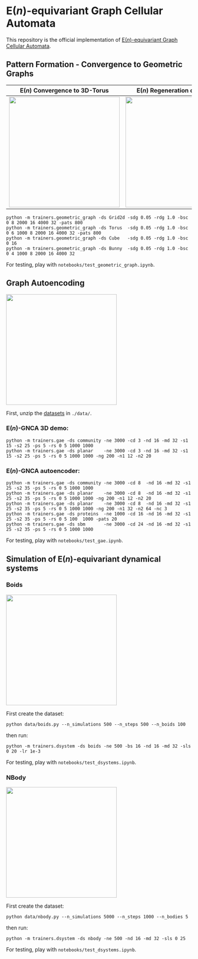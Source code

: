 # E(*n*)-equivariant Graph Cellular Automata

This repository is the official implementation of [E(*n*)-equivariant Graph Cellular Automata](https://arxiv.org/abs/2301.10497).

## Pattern Formation - Convergence to Geometric Graphs

E(*n*) Convergence to 3D-Torus           |  E(*n*) Regeneration of 3D-Cube
:-------------------------:|:-------------------------:
<img src="https://drive.google.com/uc?export=view&id=1YhDAPwd6oGiovlQXrxsfdLmYPn7c0ohR" width="300" height="300"> | <img src="https://drive.google.com/uc?export=view&id=1qfo-_9CMQ9whKluV_Ir_k4SR0RfpMHge" width="300" height="300">


    python -m trainers.geometric_graph -ds Grid2d -sdg 0.05 -rdg 1.0 -bsc 0 8 2000 16 4000 32 -pats 800
    python -m trainers.geometric_graph -ds Torus  -sdg 0.05 -rdg 1.0 -bsc 0 6 1000 8 2000 16 4000 32 -pats 800
    python -m trainers.geometric_graph -ds Cube   -sdg 0.05 -rdg 1.0 -bsc 0 16
    python -m trainers.geometric_graph -ds Bunny  -sdg 0.05 -rdg 1.0 -bsc 0 4 1000 8 2000 16 4000 32

For testing, play with `notebooks/test_geometric_graph.ipynb`.

## Graph Autoencoding

<img src="https://drive.google.com/uc?export=view&id=13Aoi_FcmbTFhiBT8zeIgKuGxMETZayRg" width="300" height="300">

First, unzip the [datasets](https://drive.google.com/file/d/1574shdPnsNLsx-cKCCEGhbD1MbzfOzTK/view?usp=share_link) in `./data/`.

### E(*n*)-GNCA 3D demo:

    python -m trainers.gae -ds community -ne 3000 -cd 3 -nd 16 -md 32 -s1 15 -s2 25 -ps 5 -rs 0 5 1000 1000
    python -m trainers.gae -ds planar    -ne 3000 -cd 3 -nd 16 -md 32 -s1 15 -s2 25 -ps 5 -rs 0 5 1000 1000 -ng 200 -n1 12 -n2 20

### E(*n*)-GNCA autoencoder: 

    python -m trainers.gae -ds community -ne 3000 -cd 8  -nd 16 -md 32 -s1 25 -s2 35 -ps 5 -rs 0 5 1000 1000
    python -m trainers.gae -ds planar    -ne 3000 -cd 8  -nd 16 -md 32 -s1 25 -s2 35 -ps 5 -rs 0 5 1000 1000 -ng 200 -n1 12 -n2 20
    python -m trainers.gae -ds planar    -ne 3000 -cd 8  -nd 16 -md 32 -s1 25 -s2 35 -ps 5 -rs 0 5 1000 1000 -ng 200 -n1 32 -n2 64 -nc 3
    python -m trainers.gae -ds proteins  -ne 1000 -cd 16 -nd 16 -md 32 -s1 25 -s2 35 -ps 5 -rs 0 5 100  1000 -pats 20
    python -m trainers.gae -ds sbm       -ne 3000 -cd 24 -nd 16 -md 32 -s1 25 -s2 35 -ps 5 -rs 0 5 1000 1000

For testing, play with `notebooks/test_gae.ipynb`.

## Simulation of E(*n*)-equivariant dynamical systems

### Boids

<img src="https://drive.google.com/uc?export=view&id=1u2H8ncBXE8ug2fNrFQ0988vzWaPtCAQC" width="300" height="300">

First create the dataset:

    python data/boids.py --n_simulations 500 --n_steps 500 --n_boids 100

then run:

    python -m trainers.dsystem -ds boids -ne 500 -bs 16 -nd 16 -md 32 -sls 0 20 -lr 1e-3

For testing, play with `notebooks/test_dsystems.ipynb`.

### NBody

<img src="https://drive.google.com/uc?export=view&id=1CYYGYk3RE3mrb5N1nieKp375zwApC0Ml" width="300" height="300">

First create the dataset:

    python data/nbody.py --n_simulations 5000 --n_steps 1000 --n_bodies 5

then run:

    python -m trainers.dsystem -ds nbody -ne 500 -nd 16 -md 32 -sls 0 25

For testing, play with `notebooks/test_dsystems.ipynb`.

